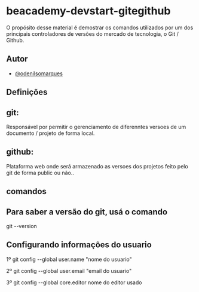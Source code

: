 # beacademy-devstart-gitegithub

O propósito desse material é demostrar os comandos 
utilizados por um dos principais controladores
de versões do mercado de tecnologia, o Git / Github.

## Autor

- [@odenilsomarques](https://www.github.com/odenilsonmarques)


## Definições

## git: 
Responsável por permitir o gerenciamento de diferenntes 
versoes de um documento / projeto de forma local.

## github: 
Plataforma web onde será armazenado as versoes dos 
projetos feito pelo git de forma public ou não..

## comandos

## Para saber a versão do git, usá o comando
git --version 

## Configurando informações do usuario
1º git config --global user.name "nome do usuario"

2º  git config --global user.email "email do usuario"

3º  git config --global core.editor nome do editor usado
